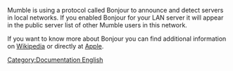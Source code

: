 Mumble is using a protocol called Bonjour to announce and detect servers
in local networks. If you enabled Bonjour for your LAN server it will
appear in the public server list of other Mumble users in this network.

If you want to know more about Bonjour you can find additional
information on
[Wikipedia](http://en.wikipedia.org/wiki/Bonjour_\(software\)) or
directly at [Apple](http://developer.apple.com/bonjour/).

[Category:Documentation
English](Category:Documentation_English "wikilink")